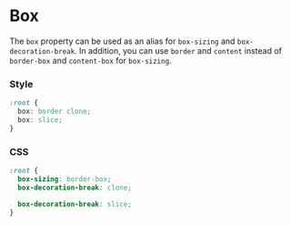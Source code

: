 # Box

The `box` property can be used as an alias for `box-sizing` and `box-decoration-break`. In addition, you can use `border` and `content` instead of `border-box` and `content-box` for `box-sizing`.

<!-- tabs:start -->

### **Style**

```css
:root {
  box: border clone;
  box: slice;
}
```

### **CSS**

```css
:root {
  box-sizing: border-box;
  box-decoration-break: clone;

  box-decoration-break: slice;
}
```

<!-- tabs:end -->
